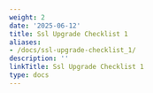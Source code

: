 ```yaml
---
weight: 2
date: '2025-06-12'
title: Ssl Upgrade Checklist 1
aliases:
- /docs/ssl-upgrade-checklist_1/
description: ''
linkTitle: Ssl Upgrade Checklist 1
type: docs
---
```


